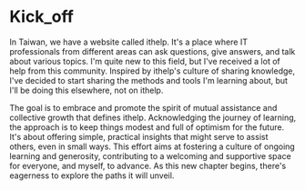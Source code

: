 # Kick_off

In Taiwan, we have a website called ithelp. It's a place where IT professionals from different areas can ask questions, give answers, and talk about various topics. I'm quite new to this field, but I've received a lot of help from this community. Inspired by ithelp's culture of sharing knowledge, I've decided to start sharing the methods and tools I'm learning about, but I'll be doing this elsewhere, not on ithelp.

The goal is to embrace and promote the spirit of mutual assistance and collective growth that defines ithelp. Acknowledging the journey of learning, the approach is to keep things modest and full of optimism for the future. It's about offering simple, practical insights that might serve to assist others, even in small ways. This effort aims at fostering a culture of ongoing learning and generosity, contributing to a welcoming and supportive space for everyone, and myself, to advance. As this new chapter begins, there's eagerness to explore the paths it will unveil.
